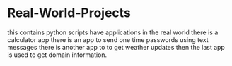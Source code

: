 # Real-World-Projects
this contains python scripts have applications in the real world there is a calculator app
there is an app to send one time passwords using text messages
there is another app to to get weather updates 
then the last app is used to get domain information.
